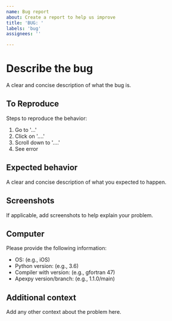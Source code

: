 ```yaml
---
name: Bug report
about: Create a report to help us improve
title: 'BUG: '
labels: 'bug'
assignees: ''

---
```


Describe the bug
================
A clear and concise description of what the bug is.

To Reproduce
------------
Steps to reproduce the behavior:
1. Go to '...'
2. Click on '....'
3. Scroll down to '....'
4. See error

Expected behavior
-----------------
A clear and concise description of what you expected to happen.

Screenshots
-----------
If applicable, add screenshots to help explain your problem.

Computer
--------
Please provide the following information:
  * OS: (e.g., iOS)
  * Python version: (e.g., 3.6)
  * Compiler with version: (e.g., gfortran 47)
  * Apexpy version/branch: (e.g., 1.1.0/main)

Additional context
------------------
Add any other context about the problem here.
